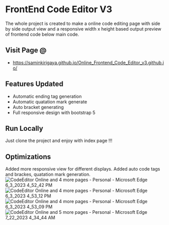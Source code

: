 # FrontEnd Code Editor V3

The whole project is created to make a online code editing page with side by side output view and a responsive width x height based output preview of frontend code below main code.

## Visit Page @ 
- https://saminkirigaya.github.io/Online_Frontend_Code_Editor_v3.github.io/

## Features Updated

- Automatic ending tag generation
- Automatic quatation mark generate
- Auto bracket generating
- Full responsive design with bootstrap 5



## Run Locally

Just clone the project and enjoy with index page !!!
## Optimizations

Added more responsive view for different displays.
Added auto code tags and brackes, quatation mark generation.
![CodeEditor Online and 4 more pages - Personal - Microsoft​ Edge 6_3_2023 4_52_42 PM](https://github.com/SaminKirigaya/Frontend_Code_Editor_v3/assets/104618775/ede9c22c-37d1-4605-b7c2-559a13517302)
![CodeEditor Online and 4 more pages - Personal - Microsoft​ Edge 6_3_2023 4_53_12 PM](https://github.com/SaminKirigaya/Frontend_Code_Editor_v3/assets/104618775/2bb87e07-81bd-402f-9648-404ff6456df8)
![CodeEditor Online and 4 more pages - Personal - Microsoft​ Edge 6_3_2023 4_53_09 PM](https://github.com/SaminKirigaya/Frontend_Code_Editor_v3/assets/104618775/81199700-26f2-4268-b466-8392e8f7a8d0)
![CodeEditor Online and 5 more pages - Personal - Microsoft​ Edge 7_22_2023 4_34_44 AM](https://github.com/SaminKirigaya/Online_Frontend_Code_Editor_v3.github.io/assets/104618775/46b5e932-8e2a-4311-a1f0-f789b37ecdee)
